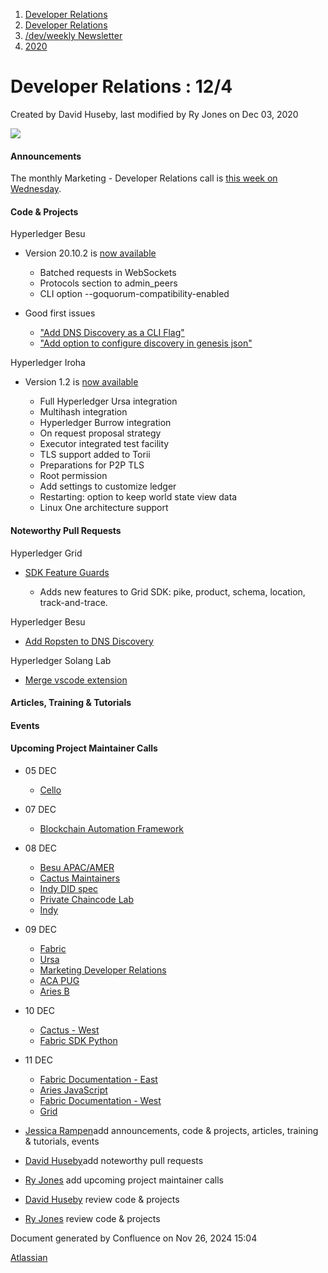 1. [Developer Relations](index.html)
2. [Developer Relations](Developer-Relations_17170434.html)
3. [/dev/weekly Newsletter](17170445.html)
4. [2020](2020_17170485.html)

# Developer Relations : 12/4

Created by David Huseby, last modified by Ry Jones on Dec 03, 2020

![](https://ci5.googleusercontent.com/proxy/MJRSjrctXlb1mME2ABG2bmd6USk_RV1YmMN0IwFTnq8glRSRbLJzh0V5qUIcbOChuHya5NG1I-cT70b6ZaNTwaC4J2E-Hor9uTjrWSCVp0WrYWhNGdQijGkZSxz12C7yGsn43fvqFawLiKE7nw4n6PQZUTM-2lhEnVsqkeEMBLe23PvT=s0-d-e1-ft#http://image.email.thelinuxfoundation.org/lib/fe37157075640475711c73/m/2/0f181714-03b7-4174-9914-2c73127fde89.png)

#### Announcements

The monthly Marketing - Developer Relations call is [this week on Wednesday](https://lists.hyperledger.org/g/tsc/viewevent?repeatid=26090&eventid=954291&calstart=2020-12-09).

#### Code &amp; Projects

Hyperledger Besu

- Version 20.10.2 is [now available](https://github.com/hyperledger/besu/releases/tag/20.10.2)
  
  - Batched requests in WebSockets
  - Protocols section to admin\_peers
  - CLI option --goquorum-compatibility-enabled
- Good first issues
  
  - ["Add DNS Discovery as a CLI Flag"](https://github.com/hyperledger/besu/issues/1631)
  - ["Add option to configure discovery in genesis json"](https://github.com/hyperledger/besu/issues/1632)

Hyperledger Iroha

- Version 1.2 is [now available](https://github.com/hyperledger/iroha/releases/tag/1.2.0)
  
  - Full Hyperledger Ursa integration
  - Multihash integration
  - Hyperledger Burrow integration
  - On request proposal strategy
  - Executor integrated test facility
  - TLS support added to Torii
  - Preparations for P2P TLS
  - Root permission
  - Add settings to customize ledger
  - Restarting: option to keep world state view data
  - Linux One architecture support

#### Noteworthy Pull Requests

Hyperledger Grid

- [SDK Feature Guards](https://github.com/hyperledger/grid/pull/459)
  
  - Adds new features to Grid SDK: pike, product, schema, location, track-and-trace.

Hyperledger Besu

- [Add Ropsten to DNS Discovery](https://github.com/hyperledger/besu/pull/1629)

Hyperledger Solang Lab

- [Merge vscode extension](https://github.com/hyperledger-labs/solang/pull/332)

#### Articles, Training &amp; Tutorials

#### Events

#### Upcoming Project Maintainer Calls

- 05 DEC
  
  - [Cello](https://lists.hyperledger.org/g/cello/viewevent?repeatid=20636&eventid=959779&calstart=2020-12-05)
- 07 DEC
  
  - [Blockchain Automation Framework](https://lists.hyperledger.org/g/labs/viewevent?repeatid=31086&eventid=953275&calstart=2020-12-07)
- 08 DEC
  
  - [Besu APAC/AMER](https://lists.hyperledger.org/g/besu/viewevent?repeatid=22224&eventid=879036&calstart=2020-12-08)
  - [Cactus Maintainers](https://lists.hyperledger.org/g/cactus/viewevent?repeatid=32482&eventid=973821&calstart=2020-12-08)
  - [Indy DID spec](https://lists.hyperledger.org/g/indy/viewevent?repeatid=32661&eventid=955639&calstart=2020-12-08)
  - [Private Chaincode Lab](https://lists.hyperledger.org/g/fabric/viewevent?repeatid=22096&eventid=879267&calstart=2020-12-08)
  - [Indy](https://lists.hyperledger.org/g/indy/viewevent?repeatid=13838&eventid=879350&calstart=2020-12-08)
- 09 DEC
  
  - [Fabric](https://lists.hyperledger.org/g/fabric/viewevent?repeatid=24800&eventid=879271&calstart=2020-12-09)
  - [Ursa](https://lists.hyperledger.org/g/ursa/viewevent?repeatid=22155&eventid=879442&calstart=2020-12-09)
  - [Marketing Developer Relations](https://lists.hyperledger.org/g/tsc/viewevent?repeatid=26090&eventid=954291&calstart=2020-12-09)
  - [ACA PUG](https://lists.hyperledger.org/g/aries/viewevent?repeatid=23839&eventid=946978&calstart=2020-12-09)
  - [Aries B](https://lists.hyperledger.org/g/aries/viewevent?repeatid=21922&eventid=946981&calstart=2020-12-09)
- 10 DEC
  
  - [Cactus - West](https://lists.hyperledger.org/g/cactus/viewevent?repeatid=29072&eventid=948378&calstart=2020-12-10)
  - [Fabric SDK Python](https://lists.hyperledger.org/g/fabric/viewevent?repeatid=23592&eventid=879273&calstart=2020-12-11)
- 11 DEC
  
  - [Fabric Documentation - East](https://lists.hyperledger.org/g/fabric/viewevent?repeatid=22053&eventid=879276&calstart=2020-12-11)
  - [Aries JavaScript](https://lists.hyperledger.org/g/aries/viewevent?repeatid=28956&eventid=946989&calstart=2020-12-11)
  - [Fabric Documentation - West](https://lists.hyperledger.org/g/fabric/viewevent?repeatid=21946&eventid=987045&calstart=2020-12-11)
  - [Grid](https://lists.hyperledger.org/g/grid/viewevent?repeatid=30800&eventid=943684&calstart=2020-12-11)

<!--THE END-->

- [Jessica Rampen](https://lf-hyperledger.atlassian.net/wiki/people/5c2e4c479bcfd72df10109cc?ref=confluence)add announcements, code &amp; projects, articles, training &amp; tutorials, events
- [David Huseby](https://lf-hyperledger.atlassian.net/wiki/people/5c81ef6e187e8e0b95b0b1e9?ref=confluence)add noteworthy pull requests
  
- [Ry Jones](https://lf-hyperledger.atlassian.net/wiki/people/557058:078cecfc-fb17-4d9a-8759-b5b74efa6850?ref=confluence) add upcoming project maintainer calls
- [David Huseby](https://lf-hyperledger.atlassian.net/wiki/people/5c81ef6e187e8e0b95b0b1e9?ref=confluence) review code &amp; projects
- [Ry Jones](https://lf-hyperledger.atlassian.net/wiki/people/557058:078cecfc-fb17-4d9a-8759-b5b74efa6850?ref=confluence) review code &amp; projects

Document generated by Confluence on Nov 26, 2024 15:04

[Atlassian](http://www.atlassian.com/)
